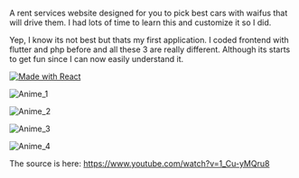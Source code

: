 A rent services website designed for you to pick best cars with waifus that will drive them. I had lots of time to learn this and customize it so I did.

Yep, I know its not best but thats my first application. I coded frontend with flutter and php before and all these 3 are really different. Although its starts to get fun since I can now easily understand it.

[![Made with React](https://img.shields.io/badge/Made%20With%20React-57b9d3.svg?style=plastic&logo=react)](https://react.dev/)

![Anime_1](https://github.com/Selconag/Anime-Girls-with-React/assets/25507236/231ff190-708e-4151-9e16-f4f5adfb9bfd)

![Anime_2](https://github.com/Selconag/Anime-Girls-with-React/assets/25507236/fbc70c75-27f4-4f24-84ec-df9970648fe8)

![Anime_3](https://github.com/Selconag/Anime-Girls-with-React/assets/25507236/5ee32e87-0e25-488c-93bc-71665f9bab4e)

![Anime_4](https://github.com/Selconag/Anime-Girls-with-React/assets/25507236/b1a2e128-e788-4847-b811-18d11a9c8509)

The source is here: https://www.youtube.com/watch?v=1_Cu-yMQru8

